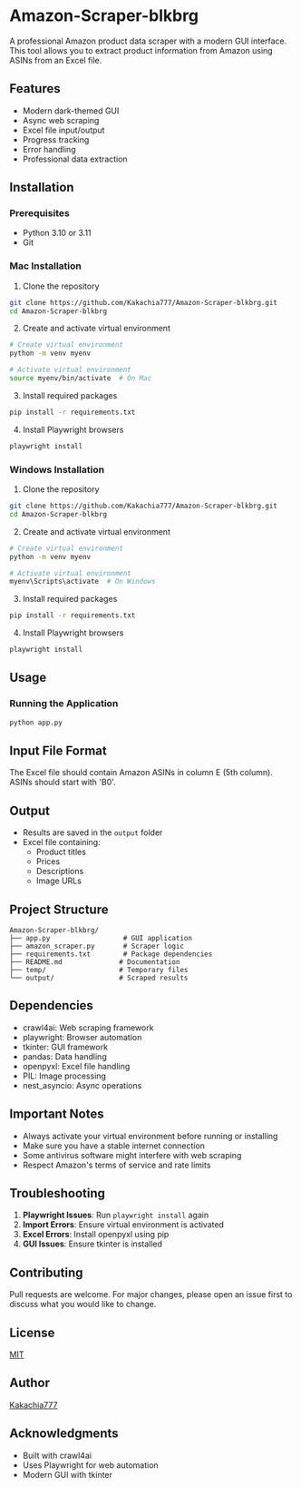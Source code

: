 # Amazon-Scraper-blkbrg

A professional Amazon product data scraper with a modern GUI interface. This tool allows you to extract product information from Amazon using ASINs from an Excel file.

## Features
- Modern dark-themed GUI
- Async web scraping
- Excel file input/output
- Progress tracking
- Error handling
- Professional data extraction

## Installation

### Prerequisites
- Python 3.10 or 3.11
- Git

### Mac Installation

1. Clone the repository
```bash
git clone https://github.com/Kakachia777/Amazon-Scraper-blkbrg.git
cd Amazon-Scraper-blkbrg
```

2. Create and activate virtual environment
```bash
# Create virtual environment
python -m venv myenv

# Activate virtual environment
source myenv/bin/activate  # On Mac
```

3. Install required packages
```bash
pip install -r requirements.txt
```

4. Install Playwright browsers
```bash
playwright install
```

### Windows Installation

1. Clone the repository
```bash
git clone https://github.com/Kakachia777/Amazon-Scraper-blkbrg.git
cd Amazon-Scraper-blkbrg
```

2. Create and activate virtual environment
```bash
# Create virtual environment
python -m venv myenv

# Activate virtual environment
myenv\Scripts\activate  # On Windows
```

3. Install required packages
```bash
pip install -r requirements.txt
```

4. Install Playwright browsers
```bash
playwright install
```

## Usage

### Running the Application
```bash
python app.py
```

## Input File Format
The Excel file should contain Amazon ASINs in column E (5th column). ASINs should start with 'B0'.

## Output
- Results are saved in the `output` folder
- Excel file containing:
  - Product titles
  - Prices
  - Descriptions
  - Image URLs

## Project Structure
```
Amazon-Scraper-blkbrg/
├── app.py                  # GUI application
├── amazon_scraper.py       # Scraper logic
├── requirements.txt        # Package dependencies
├── README.md              # Documentation
├── temp/                  # Temporary files
└── output/                # Scraped results
```

## Dependencies
- crawl4ai: Web scraping framework
- playwright: Browser automation
- tkinter: GUI framework
- pandas: Data handling
- openpyxl: Excel file handling
- PIL: Image processing
- nest_asyncio: Async operations

## Important Notes
- Always activate your virtual environment before running or installing
- Make sure you have a stable internet connection
- Some antivirus software might interfere with web scraping
- Respect Amazon's terms of service and rate limits

## Troubleshooting
1. **Playwright Issues**: Run `playwright install` again
2. **Import Errors**: Ensure virtual environment is activated
3. **Excel Errors**: Install openpyxl using pip
4. **GUI Issues**: Ensure tkinter is installed

## Contributing
Pull requests are welcome. For major changes, please open an issue first to discuss what you would like to change.

## License
[MIT](https://choosealicense.com/licenses/mit/)

## Author
[Kakachia777](https://github.com/Kakachia777)

## Acknowledgments
- Built with crawl4ai
- Uses Playwright for web automation
- Modern GUI with tkinter
```